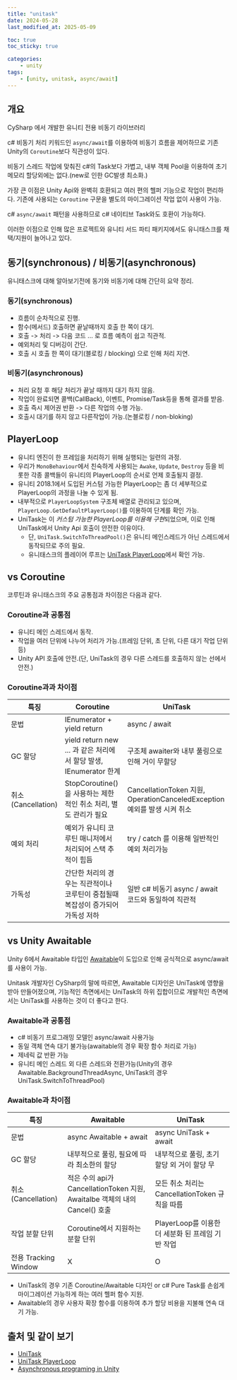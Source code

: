 ```yaml
---
title: "unitask"
date: 2024-05-28
last_modified_at: 2025-05-09

toc: true
toc_sticky: true

categories:
    - unity
tags:
    - [unity, unitask, async/await]
---
```


## 개요

CySharp 에서 개발한 유니티 전용 비동기 라이브러리

c# 비동기 처리 키워드인 `async/await`를 이용하여 비동기 흐름을 제어하므로 기존 Unity의 `Coroutine`보다 직관성이 있다.

비동기 스레드 작업에 맞춰진 c#의 Task보다 가볍고, 내부 객체 Pool을 이용하여 초기 메모리 할당외에는 없다.(new로 인한 GC발생 최소화.)

가장 큰 이점은 Unity Api와 완벽히 호환되고 여러 편의 헬퍼 기능으로 작업이 편리하다. 기존에 사용되는 `Coroutine` 구문을 별도의 마이그레이션 작업 없이 사용이 가능.

c# `async/await` 패턴을 사용하므로 c# 네이티브 Task와도 호환이 가능하다.

이러한 이점으로 인해 많은 프로젝트와 유니티 서드 파티 패키지에서도 유니태스크를 채택/지원이 늘어나고 있다.

## 동기(synchronous) / 비동기(asynchronous)

유니태스크에 대해 알아보기전에 동기와 비동기에 대해 간단히 요약 정리.

### 동기(synchronous)

* 흐름이 순차적으로 진행.
* 함수(메서드) 호출하면 끝날때까지 호출 한 쪽이 대기.
* 호출 -> 처리 -> 다음 코드 ... 로 흐름 예측이 쉽고 직관적.
* 예외처리 및 디버깅이 간단.
* 호출 시 호출 한 쪽이 대기(블로킹 / blocking) 으로 인해 처리 지연.

### 비동기(asynchronous)

* 처리 요청 후 해당 처리가 끝날 때까지 대기 하지 않음.
* 작업이 완료되면 콜백(CallBack), 이벤트, Promise/Task등을 통해 결과를 받음.
* 호출 즉시 제어권 반환 -> 다른 작업의 수행 가능.
* 호출시 대기를 하지 않고 다른작업이 가능.(논블로킹 / non-bloking)

## PlayerLoop

* 유니티 엔진이 한 프레임을 처리하기 위해 실행되는 일련의 과정.
* 우리가 `MonoBehaviour`에서 친숙하게 사용되는 `Awake`, `Update`, `Destroy` 등을 비롯한 각종 콜백들이 유니티의 PlayerLoop의 순서로 언제 호출될지 결정.
* 유니티 2018.1에서 도입된 커스텀 가능한 PlayerLoop는 좀 더 세부적으로 PlayerLoop의 과정을 나눌 수 있게 됨.
* 내부적으로 `PlayerLoopSystem` 구조체 배열로 관리되고 있으며, `PlayerLoop.GetDefaultPlayerLoop()`를 이용하여 단계를 확인 가능.
* UniTask는 이 *커스텀 가능한 PlayerLoop를 이용해 구현*되었으며, 이로 인해 UniTask에서 Unity Api 호출이 안전한 이유이다.
  * 단, `UniTask.SwitchToThreadPool()`은 유니티 메인스레드가 아닌 스레드에서 동작되므로 주의 필요.
  * 유니태스크의 플레이어 루프는 [UniTask PlayerLoop](https://gist.github.com/neuecc/bc3a1cfd4d74501ad057e49efcd7bdae)에서 확인 가능.

## vs Coroutine

코루틴과 유니태스크의 주요 공통점과 차이점은 다음과 같다.

### Coroutine과 공통점

* 유니티 메인 스레드에서 동작.
* 작업을 여러 단위에 나누어 처리가 가능.(프레임 단위, 초 단위, 다른 대기 작업 단위 등)
* Unity API 호출에 안전.(단, UniTask의 경우 다른 스레드를 호출하지 않는 선에서 안전.)

### Coroutine과과 차이점

| 특징 | Coroutine | UniTask |
|-----|-----------|---------|
| 문법 | IEnumerator + yield return | async / await |
| GC 할당 | yield return new ... 과 같은 처리에서 할당 발생, IEnumerator 한계 | 구조체 awaiter와 내부 풀링으로 인해 거이 무할당 |
| 취소(Cancellation) | StopCoroutine()을 사용하는 제한적인 취소 처리, 별도 관리가 필요 | CancellationToken 지원,  OperationCanceledException 예외를 발생 시켜 취소 |
| 예외 처리 | 예외가 유니티 코루틴 매니저에서 처리되어 스택 추적이 힘듬 | try / catch 를 이용해 일반적인 예외 처리가능 |
| 가독성 | 간단한 처리의 경우는 직관적이나 코루틴이 중첩될때 복잡성이 증가되어 가독성 저하 | 일반 c# 비동기 async / await 코드와 동일하여 직관적 |

## vs Unity Awaitable

Unity 6에서 Awaitable 타입인 [Awaitable](https://docs.unity3d.com/6000.0/Documentation/ScriptReference/Awaitable.html)이 도입으로 인해 공식적으로 async/await를 사용이 가능.

Unitask 개발자인 CySharp의 말에 따르면, Awaitable 디자인은 UniTask에 영향을 받아 만들어졌으며, 기능적인 측면에서는 UniTask의 하위 집합이므로 개발적인 측면에서는 UniTask를 사용하는 것이 더 좋다고 한다.

### Awaitable과 공통점

* c# 비동기 프로그래밍 모델인 async/await 사용가능
* 동일 객체 연속 대기 불가능(awaitable의 경우 확장 함수 처리로 가능)
* 제네릭 값 반환 가능
* 유니티 메인 스레드 외 다른 스레드와 전환가능(Unity의 경우 Awaitable.BackgroundThreadAsync, UniTask의 경우 UniTask.SwitchToThreadPool)

### Awaitable과 차이점

| 특징 | Awaitable | UniTask |
|-----|-----------|---------|
| 문법 | async Awaitable + await | async UniTask + await |
| GC 할당 | 내부적으로 풀링, 필요에 따라 최소한의 할당 | 내부적으로 풀링, 초기 할당 외 거이 할당 무 |
| 취소(Cancellation) | 적은 수의 api가 CancellationToken 지원, Awaitalbe 객체의 내의 Cancel() 호출 | 모든 취소 처리는 CancellationToken 규칙을 따름 |
| 작업 분할 단위 | Coroutine에서 지원하는 분할 단위 | PlayerLoop를 이용한 더 세분화 된 프레임 기반 작업 |
| 전용 Tracking Window | X | O |

* UniTask의 경우 기존 Coroutine/Awaitable 디자인 or c# Pure Task를 손쉽게 마이그레이션 가능하게 하는 여러 헬퍼 함수 지원.
* Awaitable의 경우 사용자 확장 함수를 이용하여 추가 할당 비용을 지불해 연속 대기 가능.

## 출처 및 같이 보기

* [UniTask](https://github.com/Cysharp/UniTask#getting-started)
* [UniTask PlayerLoop](https://gist.github.com/neuecc/bc3a1cfd4d74501ad057e49efcd7bdae)
* [Asynchronous programing in Unity](https://docs.unity3d.com/6000.0/Documentation/Manual/async-await-support.html)
